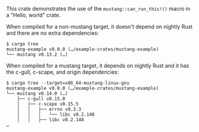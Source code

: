 This crate demonstrates the use of the `mustang::can_run_this!()` macro in a
"Hello, world" crate.

When compiled for a non-mustang target, it doesn't depend on nightly Rust and
there are no extra dependencies:

```console
$ cargo tree
mustang-example v0.0.0 (…/example-crates/mustang-example)
└── mustang v0.13.2 (…)
```

When compiled for a mustang target, it depends on nightly Rust and it has the
c-gull, c-scape, and origin dependencies:

```console
$ cargo tree --target=x86_64-mustang-linux-gnu
mustang-example v0.0.0 (…/example-crates/mustang-example)
└── mustang v0.14.0 (…)
    ├── c-gull v0.15.0
    │   ├── c-scape v0.15.5
    │   │   ├── errno v0.3.3
    │   │   │   └── libc v0.2.148
    │   │   ├── libc v0.2.148
…
```
